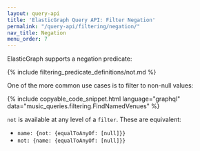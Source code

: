 ```yaml
---
layout: query-api
title: 'ElasticGraph Query API: Filter Negation'
permalink: "/query-api/filtering/negation/"
nav_title: Negation
menu_order: 7
---
```

ElasticGraph supports a negation predicate:

{% include filtering_predicate_definitions/not.md %}

One of the more common use cases is to filter to non-null values:

{% include copyable_code_snippet.html language="graphql" data="music_queries.filtering.FindNamedVenues" %}

`not` is available at any level of a `filter`. These are equivalent:

* `name: {not: {equalToAnyOf: [null]}}`
* `not: {name: {equalToAnyOf: [null]}}`
